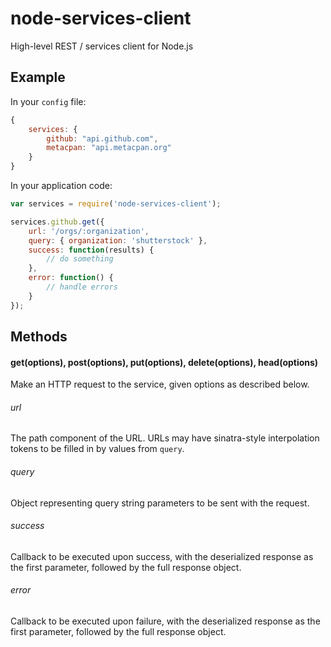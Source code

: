 # node-services-client

High-level REST / services client for Node.js

## Example

In your `config` file:

```javascript
{
	services: {
		github: "api.github.com",
		metacpan: "api.metacpan.org"
	}
}
```

In your application code:

```javascript
var services = require('node-services-client');

services.github.get({
	url: '/orgs/:organization',
	query: { organization: 'shutterstock' },
	success: function(results) {
		// do something
	},
	error: function() {
		// handle errors
	}
});
```

## Methods

#### get(options), post(options), put(options), delete(options), head(options)

Make an HTTP request to the service, given options as described below.

###### url

The path component of the URL.  URLs may have sinatra-style interpolation tokens to be filled in by values from `query`.

###### query

Object representing query string parameters to be sent with the request.

###### success

Callback to be executed upon success, with the deserialized response as the first parameter, followed by the full response object.

###### error

Callback to be executed upon failure, with the deserialized response as the first parameter, followed by the full response object.
